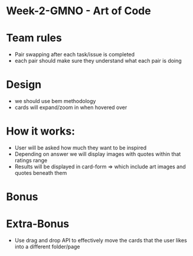 # Week-2-GMNO - Art of Code 

# Team rules
- Pair swapping after each task/issue is completed
- each pair should make sure they understand what each pair is doing 

# Design 
- we should use bem methodology
- cards will expand/zoom in when hovered over

# How it works:
- User will be asked how much they want to be inspired
- Depending on answer we will display images with quotes within that ratings range
- Results will be displayed in card-form => which include art images and quotes beneath them

# Bonus


# Extra-Bonus
- Use drag and drop API to effectively move the cards that the user likes into a different folder/page

